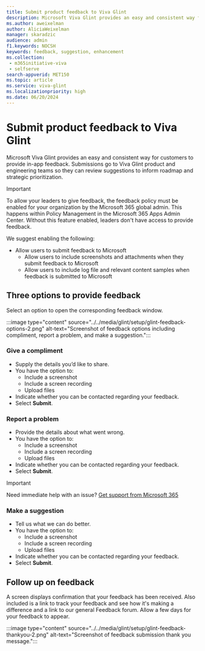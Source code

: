 ```yaml
---
title: Submit product feedback to Viva Glint
description: Microsoft Viva Glint provides an easy and consistent way for customers to provide in-app feedback.
ms.author: aweixelman
author: AliciaWeixelman
manager: skaradzic
audience: admin
f1.keywords: NOCSH
keywords: feedback, suggestion, enhancement
ms.collection: 
 - m365initiative-viva
 - selfserve
search-appverid: MET150
ms.topic: article
ms.service: viva-glint
ms.localizationpriority: high
ms.date: 06/20/2024
---
```


# Submit product feedback to Viva Glint

Microsoft Viva Glint provides an easy and consistent way for customers to provide in-app feedback. Submissions go to Viva Glint product and engineering teams so they can review suggestions to inform roadmap and strategic prioritization.

>[!IMPORTANT]
>To allow your leaders to give feedback, the feedback policy must be enabled for your organization by the Microsoft 365 global admin. This happens within Policy Management in the Microsoft 365 Apps Admin Center.  Without this feature enabled, leaders don't have access to provide feedback.
>
>We suggest enabling the following:
>
> - Allow users to submit feedback to Microsoft
>   - Allow users to include screenshots and attachments when they submit feedback to Microsoft
>   - Allow users to include log file and relevant content samples when feedback is submitted to Microsoft

## Three options to provide feedback

Select an option to open the corresponding feedback window.

:::image type="content" source="../../media/glint/setup/glint-feedback-options-2.png" alt-text="Screenshot of feedback options including compliment, report a problem, and make a suggestion.":::

### Give a compliment

- Supply the details you’d like to share.
- You have the option to:
  - Include a screenshot
  - Include a screen recording
  - Upload files
- Indicate whether you can be contacted regarding your feedback.
- Select **Submit**.

### Report a problem

- Provide the details about what went wrong.
- You have the option to:
  - Include a screenshot
  - Include a screen recording
  - Upload files
- Indicate whether you can be contacted regarding your feedback.
- Select **Submit**.

> [!IMPORTANT]
> Need immediate help with an issue? [Get support from Microsoft 365](/microsoft-365/admin/get-help-support?view=o365-worldwide&preserve-view=true)

### Make a suggestion

- Tell us what we can do better.
- You have the option to:
  - Include a screenshot
  - Include a screen recording
  - Upload files
- Indicate whether you can be contacted regarding your feedback.
- Select **Submit**.

## Follow up on feedback

A screen displays confirmation that your feedback has been received. Also included is a link to track your feedback and see how it's making a difference and a link to our general Feedback forum. Allow a few days for your feedback to appear.

:::image type="content" source="../../media/glint/setup/glint-feedback-thankyou-2.png" alt-text="Screenshot of feedback submission thank you message.":::
